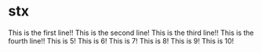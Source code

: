 # stx
This is the first line!!
This is the second line!
This is the third line!!
This is the fourth line!!
This is 5!
This is 6!
This is 7!
This is 8!
This is 9!
This is 10!
